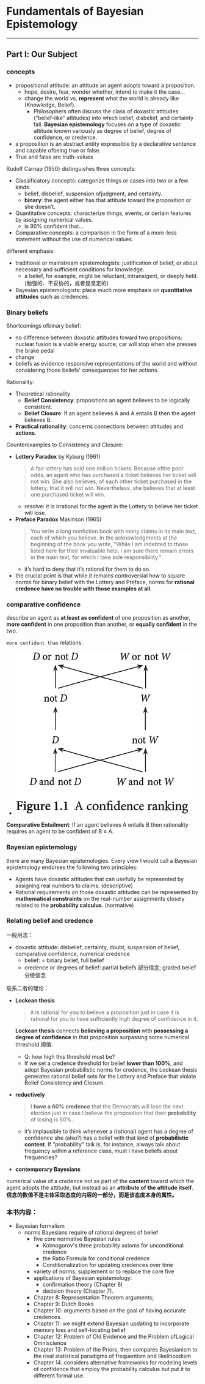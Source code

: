 # Fundamentals of Bayesian Epistemology
-----
## Part Ⅰ: Our Subject

### concepts
- propositional attitude: an attitude an agent adopts toward a proposition.
  - hope, desire, fear, wonder whether, intend to make it the case...
  - change the world vs. **represent** what the world is already like (Knowledge, Belief).
    - Philosophers often discuss the class of doxastic attitudes (“belief-like” attitudes) into which belief, disbelief, and certainty fall. **Bayesian epistemology** focuses on a type of doxastic attitude known variously as degree of belief, degree of confidence, or credence.
- a proposition is an abstract entity expressible by a declarative sentence and capable ofbeing true or false.
- True and false are truth-values

Rudolf Carnap (1950) distinguishes three concepts:
- Classificatory concepts:  categorize things or cases into two or a few kinds.
  - belief, disbelief, suspension ofjudgment, and certainty.
  - **binary**: the agent either has that attitude toward the proposition or she doesn’t.
- Quantitative concepts: characterize things, events, or certain features by assigning numerical values.
  - is 90% confident that...
- Comparative concepts: a comparison in the form of a more-less statement without the use of numerical values.

different emphasis:
- traditional or mainstream epistemologists: justification of belief, or about necessary and sufficient conditions for knowledge.
  - a belief, for example, might be reluctant, intransigent, or deeply held. (勉强的、不妥协的，或者是坚定的)
- Bayesian epistemologists: place much more emphasis on **quantitative attitudes** such as credences.

### Binary beliefs
Shortcomings ofbinary belief:
- no difference between doxastic attitudes toward two propositions: nuclear fusion is a viable energy source;  car will stop when she presses the brake pedal
- change
- beliefs as evidence responsive representations of the world and without considering those beliefs' consequences for her actions.

Rationality:
- Theoretical rationality
  - **Belief Consistency**: propositions an agent believes to be logically consistent.
  - **Belief Closure**: If an agent believes A and A entails B then the agent believes B.
- **Practical rationality**: concerns connections between attitudes and **actions**.

Counterexamples to Consistency and Closure:
- **Lottery Paradox** by Kyburg (1961)
    > A fair lottery has sold one million tickets. Because ofthe poor odds, an agent who has purchased a ticket believes her ticket will not win. She also believes, of each other ticket purchased in the lottery, that it will not win. Nevertheless, she believes that at least one purchased ticket will win.
    - resolve: it is irrational for the agent in the Lottery to believe her ticket will lose. 
- **Preface Paradox** Makinson (1965)
    > You write a long nonfiction book with many claims in its main text, each of which you believe. In the acknowledgments at the beginning of the book you write, "While I am indebted to those listed here for their invaluable help, I am sure there remain errors in the main text, for which I take sole responsibility."
    -  it’s hard to deny that it’s rational for them to do so. 
 - the crucial point is that while it remains controversial how to square norms for binary belief with the Lottery and Preface, norms for **rational credence have no trouble with those examples at all**.

### comparative confidence
describe an agent as **at least as confident** of one proposition as another, **more confident** in one proposition than another, or **equally confident** in the two. 

``more confident than`` relations:

- ![Aconfidenceranking](./Aconfidenceranking.png)

**Comparative Entailment**: If an agent believes A entails B then rationality requires an agent to be confident of B $\geq$ A.

### Bayesian epistemology

there are many Bayesian epistemologies. Every view I would call a Bayesian epistemology endorses the following two principles:
- Agents have doxastic attitudes that can usefully be represented by assigning real numbers to claims. (descriptive)
- Rational requirements on those doxastic attitudes can be represented by **mathematical constraints** on the real-number assignments closely related to the **probability calculus**. (normative)

### Relating belief and credence
一般用法：
- doxastic attitude: disbelief, certainty, doubt, suspension of belief, comparative confidence, numerical credence
  - belief: = binary belief, full belief
  - credence or degrees of belief: partial beliefs 部分信念; graded belief 分级信念
  
联系二者的理论：
- **Lockean thesis**
  >  it is rational for you to believe a proposition just in case it is rational for you to have sufficiently high degree of confidence in it.

  **Lockean thesis** connects **believing a proposition** with **possessing a degree of confidence** in that proposition surpassing some numerical threshold 阈值. 

  - Q: how high this threshold must be?
  - If we set a credence threshold for belief **lower than 100%**, and adopt Bayesian probabilistic norms for credence, the Lockean thesis generates rational belief sets for the Lottery and Preface that violate Belief Consistency and Closure. 

- **reductively** 
  > I **have a 60% credence** that the Democrats will lose the next election just in case I believe the proposition that their **probability** of losing is 60%.

  - it’s implausible to think whenever a (rational) agent has a degree of confidence she (also?) has a belief with that kind of **probabilistic content**. If "probability" talk is, for instance, always talk about frequency within a reference class, must I have beliefs about frequencies?

 - **contemporary Bayesians**

numerical value of a credence not as part of the **content** toward which the agent adopts the attitude, but instead as an **attribute of the attitude itself**. **信念的数值不是主体采取态度的内容的一部分，而是该态度本身的属性。**

### 本书内容：

- Bayesian formalism
  -  norms Bayesians require of rational degrees of belief
     - five core normative Bayesian rules
       - Kolmogorov's three probability axioms for unconditional credence
       - the Ratio Formula for conditional credence
       - Conditionalization for updating credences over time
     - variety of norms: supplement or to replace the core five
     - applications of Bayesian epistemology: 
       - confirmation theory (Chapter 6) 
       - decision theory (Chapter 7).
     - Chapter 8: Representation Theorem arguments; 
     - Chapter 9: Dutch Books
     - Chapter 10: arguments based on the goal of having accurate credences.
     - Chapter 11: we might extend Bayesian updating to incorporate memory loss and self-locating belief
     - Chapter 12: Problem of Old Evidence and the Problem ofLogical Omniscience
     - Chapter 13: Problem of the Priors, then compares Bayesianism to the rival statistical paradigms of frequentism and likelihoodism
     - Chapter 14: considers alternative frameworks for modeling levels of confidence that employ the probability calculus but put it to different formal use.